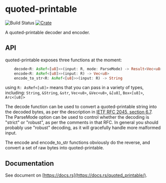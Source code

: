quoted-printable
===
![Build Status](https://github.com/staktrace/quoted-printable/actions/workflows/test.yml/badge.svg)
[![Crate](https://img.shields.io/crates/v/quoted_printable.svg)](https://crates.io/crates/quoted_printable)

A quoted-printable decoder and encoder.

API
---
quoted-printable exposes three functions at the moment:

```rust
    decode<R: AsRef<[u8]>>(input: R, mode: ParseMode) -> Result<Vec<u8>, QuotedPrintableError>
    encode<R: AsRef<[u8]>>(input: R) -> Vec<u8>
    encode_to_str<R: AsRef<[u8]>>(input: R) -> String
```

using `R: AsRef<[u8]>` means that you can pass in a variety of types, including:
`String`, `&String`, `&str`, `Vec<u8>`, `&Vec<u8>`, `&[u8]`, `Box<[u8]>`, `Arc<[u8]>`


The decode function can be used to convert a quoted-printable string into the decoded bytes, as per the description in [IETF RFC 2045, section 6.7](https://tools.ietf.org/html/rfc2045#section-6.7).
The ParseMode option can be used to control whether the decoding is "strict" or "robust", as per the comments in that RFC.
In general you should probably use "robust" decoding, as it will gracefully handle more malformed input.

The encode and encode_to_str functions obviously do the reverse, and convert a set of raw bytes into quoted-printable.

Documentation
---
See document on [https://docs.rs](https://docs.rs/quoted_printable/).
